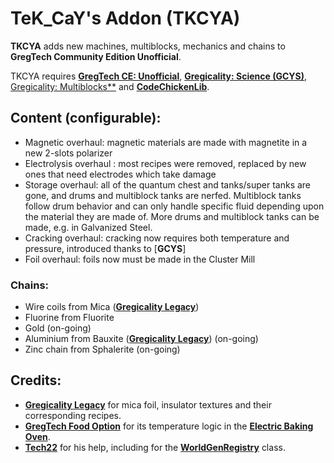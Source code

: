 # TeK_CaY's Addon (TKCYA)

**TKCYA** adds new machines, multiblocks, mechanics and chains to **GregTech Community Edition Unofficial**.


TKCYA requires [**GregTech CE: Unofficial**](https://github.com/GregTechCEu/GregTech), [**Gregicality: Science (GCYS)**](https://github.com/GregTechCEu/gregicality-science), [Gregicality: Multiblocks**](https://github.com/GregTechCEu/gregicality-multiblocks) and [**CodeChickenLib**](https://www.curseforge.com/minecraft/mc-mods/codechicken-lib-1-8).

## Content (configurable):
* Magnetic overhaul: magnetic materials are made with magnetite in a new 2-slots polarizer
* Electrolysis overhaul : most recipes were removed, replaced by new ones that need electrodes which take damage
* Storage overhaul: all of the quantum chest and tanks/super tanks are gone, and drums and multiblock tanks are nerfed. Multiblock tanks follow drum behavior and can only handle specific fluid depending upon the material they are made of. More drums and multiblock tanks can be made, e.g. in Galvanized Steel.
* Cracking overhaul: cracking now requires both temperature and pressure, introduced thanks to [**GCYS**]
* Foil overhaul: foils now must be made in the Cluster Mill


### Chains:
* Wire coils from Mica ([**Gregicality Legacy**](https://github.com/GregTechCEu/gregicality-legacy))
* Fluorine from Fluorite
* Gold (on-going)
* Aluminium from Bauxite ([**Gregicality Legacy**](https://github.com/GregTechCEu/gregicality-legacy)) (on-going)
* Zinc chain from Sphalerite (on-going)

## Credits: 
* [**Gregicality Legacy**](https://github.com/GregTechCEu/gregicality-legacy) for mica foil, insulator textures and their corresponding recipes.
* [**GregTech Food Option**](https://github.com/bruberu/GregTechFoodOption) for its temperature logic in the [**Electric Baking Oven**](https://github.com/bruberu/GregTechFoodOption/blob/master/src/main/java/gregtechfoodoption/machines/multiblock/MetaTileEntityElectricBakingOven.java).
* [**Tech22**](https://github.com/TechLord22) for his help, including for the [**WorldGenRegistry**](https://github.com/tekcay/tekcays_addon/blob/master/src/main/java/tekcays_addon/api/worldgen/TKCYAWorldGenRegistry.java) class.
